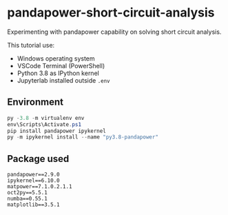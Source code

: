 # pandapower-short-circuit-analysis

Experimenting with pandapower capability on solving short circuit analysis.

This tutorial use:

* Windows operating system
* VSCode Terminal (PowerShell)
* Python 3.8 as IPython kernel
* Jupyterlab installed outside `.env`

## Environment

```powershell
py -3.8 -m virtualenv env
env\Scripts\Activate.ps1
pip install pandapower ipykernel
py -m ipykernel install --name "py3.8-pandapower"
```

## Package used

```plaintext
pandapower==2.9.0
ipykernel==6.10.0
matpower==7.1.0.2.1.1
oct2py==5.5.1
numba==0.55.1
matplotlib==3.5.1
```